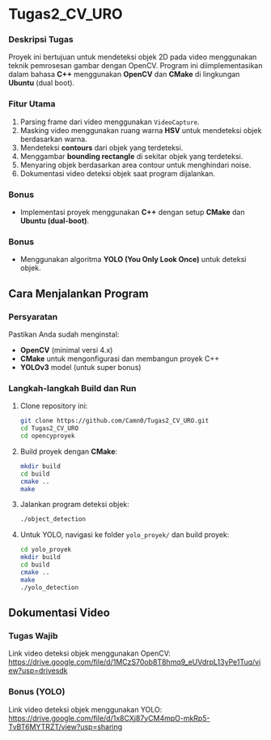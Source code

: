 # Tugas2_CV_URO

### Deskripsi Tugas
Proyek ini bertujuan untuk mendeteksi objek 2D pada video menggunakan teknik pemrosesan gambar dengan OpenCV. Program ini diimplementasikan dalam bahasa **C++** menggunakan **OpenCV** dan **CMake** di lingkungan **Ubuntu** (dual boot).

### Fitur Utama
1. Parsing frame dari video menggunakan `VideoCapture`.
2. Masking video menggunakan ruang warna **HSV** untuk mendeteksi objek berdasarkan warna.
3. Mendeteksi **contours** dari objek yang terdeteksi.
4. Menggambar **bounding rectangle** di sekitar objek yang terdeteksi.
5. Menyaring objek berdasarkan area contour untuk menghindari noise.
6. Dokumentasi video deteksi objek saat program dijalankan.

### Bonus
- Implementasi proyek menggunakan **C++** dengan setup **CMake** dan **Ubuntu (dual-boot)**.

### Bonus
- Menggunakan algoritma **YOLO (You Only Look Once)** untuk deteksi objek.

## Cara Menjalankan Program

### Persyaratan
Pastikan Anda sudah menginstal:
- **OpenCV** (minimal versi 4.x)
- **CMake** untuk mengonfigurasi dan membangun proyek C++
- **YOLOv3** model (untuk super bonus)

### Langkah-langkah Build dan Run
1. Clone repository ini:
   ```bash
   git clone https://github.com/Camn0/Tugas2_CV_URO.git
   cd Tugas2_CV_URO
   cd opencyproyek
   ```

2. Build proyek dengan **CMake**:
   ```bash
   mkdir build
   cd build
   cmake ..
   make
   ```

3. Jalankan program deteksi objek:
   ```bash
   ./object_detection
   ```

4. Untuk YOLO, navigasi ke folder `yolo_proyek/` dan build proyek:
   ```bash
   cd yolo_proyek
   mkdir build
   cd build
   cmake ..
   make
   ./yolo_detection
   ```

## Dokumentasi Video

### Tugas Wajib
Link video deteksi objek menggunakan OpenCV: https://drive.google.com/file/d/1MCzS70ob8T8hmq9_eUVdrpL13yPe1Tuq/view?usp=drivesdk

### Bonus (YOLO)
Link video deteksi objek menggunakan YOLO: https://drive.google.com/file/d/1x8CXj87yCM4mpO-mkRp5-TvBT6MYTRZT/view?usp=sharing
